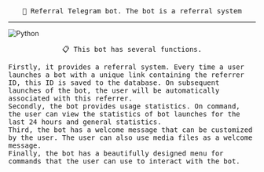 <p align="center"> 
    <samp>🤖 Referral Telegram bot. The bot is a referral system</samp>
</p>
<hr>

![Python](https://img.shields.io/badge/-Python-ececec?style=for-the-badge&logo=python&logoColor=2c3e50)

<p align="center"> 
    <samp>📋 This bot has several functions.</samp>
</p>
    <samp>Firstly, it provides a referral system. Every time a user launches a bot with a unique link containing the referrer ID, this ID is saved to the database. On subsequent launches of the bot, the user will be automatically associated with this referrer.</samp><br>
    <samp>Secondly, the bot provides usage statistics. On command, the user can view the statistics of bot launches for the last 24 hours and general statistics.
</samp><br>
    <samp>Third, the bot has a welcome message that can be customized by the user. The user can also use media files as a welcome message.</samp><br>
    <samp>Finally, the bot has a beautifully designed menu for commands that the user can use to interact with the bot.</samp>